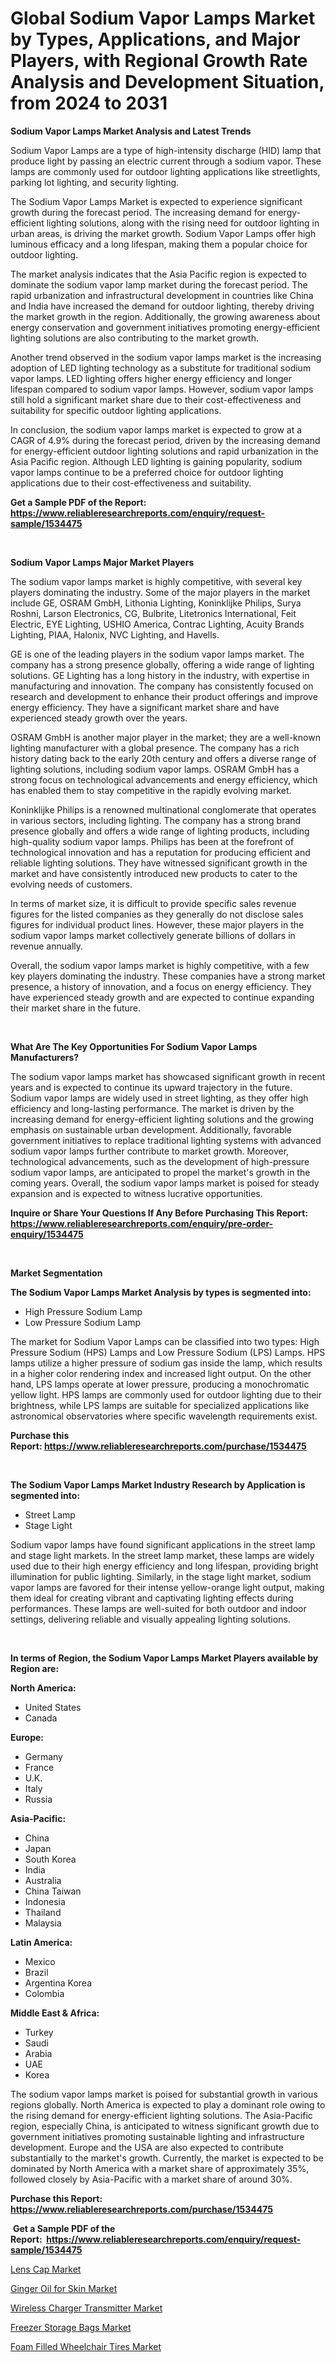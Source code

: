 <p><h1>Global Sodium Vapor Lamps Market by Types, Applications, and Major Players, with Regional Growth Rate Analysis and Development Situation, from 2024 to 2031</h1></p><p><strong>Sodium Vapor Lamps Market Analysis and Latest Trends</strong></p>
<p><p>Sodium Vapor Lamps are a type of high-intensity discharge (HID) lamp that produce light by passing an electric current through a sodium vapor. These lamps are commonly used for outdoor lighting applications like streetlights, parking lot lighting, and security lighting.</p><p>The Sodium Vapor Lamps Market is expected to experience significant growth during the forecast period. The increasing demand for energy-efficient lighting solutions, along with the rising need for outdoor lighting in urban areas, is driving the market growth. Sodium Vapor Lamps offer high luminous efficacy and a long lifespan, making them a popular choice for outdoor lighting.</p><p>The market analysis indicates that the Asia Pacific region is expected to dominate the sodium vapor lamp market during the forecast period. The rapid urbanization and infrastructural development in countries like China and India have increased the demand for outdoor lighting, thereby driving the market growth in the region. Additionally, the growing awareness about energy conservation and government initiatives promoting energy-efficient lighting solutions are also contributing to the market growth.</p><p>Another trend observed in the sodium vapor lamps market is the increasing adoption of LED lighting technology as a substitute for traditional sodium vapor lamps. LED lighting offers higher energy efficiency and longer lifespan compared to sodium vapor lamps. However, sodium vapor lamps still hold a significant market share due to their cost-effectiveness and suitability for specific outdoor lighting applications.</p><p>In conclusion, the sodium vapor lamps market is expected to grow at a CAGR of 4.9% during the forecast period, driven by the increasing demand for energy-efficient outdoor lighting solutions and rapid urbanization in the Asia Pacific region. Although LED lighting is gaining popularity, sodium vapor lamps continue to be a preferred choice for outdoor lighting applications due to their cost-effectiveness and suitability.</p></p>
<p><strong>Get a Sample PDF of the Report:&nbsp; <a href="https://www.reliableresearchreports.com/enquiry/request-sample/1534475">https://www.reliableresearchreports.com/enquiry/request-sample/1534475</a></strong></p>
<p>&nbsp;</p>
<p><strong>Sodium Vapor Lamps Major Market Players</strong></p>
<p><p>The sodium vapor lamps market is highly competitive, with several key players dominating the industry. Some of the major players in the market include GE, OSRAM GmbH, Lithonia Lighting, Koninklijke Philips, Surya Roshni, Larson Electronics, CG, Bulbrite, Litetronics International, Feit Electric, EYE Lighting, USHIO America, Contrac Lighting, Acuity Brands Lighting, PIAA, Halonix, NVC Lighting, and Havells.</p><p>GE is one of the leading players in the sodium vapor lamps market. The company has a strong presence globally, offering a wide range of lighting solutions. GE Lighting has a long history in the industry, with expertise in manufacturing and innovation. The company has consistently focused on research and development to enhance their product offerings and improve energy efficiency. They have a significant market share and have experienced steady growth over the years.</p><p>OSRAM GmbH is another major player in the market; they are a well-known lighting manufacturer with a global presence. The company has a rich history dating back to the early 20th century and offers a diverse range of lighting solutions, including sodium vapor lamps. OSRAM GmbH has a strong focus on technological advancements and energy efficiency, which has enabled them to stay competitive in the rapidly evolving market.</p><p>Koninklijke Philips is a renowned multinational conglomerate that operates in various sectors, including lighting. The company has a strong brand presence globally and offers a wide range of lighting products, including high-quality sodium vapor lamps. Philips has been at the forefront of technological innovation and has a reputation for producing efficient and reliable lighting solutions. They have witnessed significant growth in the market and have consistently introduced new products to cater to the evolving needs of customers.</p><p>In terms of market size, it is difficult to provide specific sales revenue figures for the listed companies as they generally do not disclose sales figures for individual product lines. However, these major players in the sodium vapor lamps market collectively generate billions of dollars in revenue annually.</p><p>Overall, the sodium vapor lamps market is highly competitive, with a few key players dominating the industry. These companies have a strong market presence, a history of innovation, and a focus on energy efficiency. They have experienced steady growth and are expected to continue expanding their market share in the future.</p></p>
<p>&nbsp;</p>
<p><strong>What Are The Key Opportunities For Sodium Vapor Lamps Manufacturers?</strong></p>
<p><p>The sodium vapor lamps market has showcased significant growth in recent years and is expected to continue its upward trajectory in the future. Sodium vapor lamps are widely used in street lighting, as they offer high efficiency and long-lasting performance. The market is driven by the increasing demand for energy-efficient lighting solutions and the growing emphasis on sustainable urban development. Additionally, favorable government initiatives to replace traditional lighting systems with advanced sodium vapor lamps further contribute to market growth. Moreover, technological advancements, such as the development of high-pressure sodium vapor lamps, are anticipated to propel the market's growth in the coming years. Overall, the sodium vapor lamps market is poised for steady expansion and is expected to witness lucrative opportunities.</p></p>
<p><strong>Inquire or Share Your Questions If Any Before Purchasing This Report: <a href="https://www.reliableresearchreports.com/enquiry/pre-order-enquiry/1534475">https://www.reliableresearchreports.com/enquiry/pre-order-enquiry/1534475</a></strong></p>
<p>&nbsp;</p>
<p><strong>Market Segmentation</strong></p>
<p><strong>The Sodium Vapor Lamps Market Analysis by types is segmented into:</strong></p>
<p><ul><li>High Pressure Sodium Lamp</li><li>Low Pressure Sodium Lamp</li></ul></p>
<p><p>The market for Sodium Vapor Lamps can be classified into two types: High Pressure Sodium (HPS) Lamps and Low Pressure Sodium (LPS) Lamps. HPS lamps utilize a higher pressure of sodium gas inside the lamp, which results in a higher color rendering index and increased light output. On the other hand, LPS lamps operate at lower pressure, producing a monochromatic yellow light. HPS lamps are commonly used for outdoor lighting due to their brightness, while LPS lamps are suitable for specialized applications like astronomical observatories where specific wavelength requirements exist.</p></p>
<p><strong>Purchase this Report:&nbsp;<a href="https://www.reliableresearchreports.com/purchase/1534475">https://www.reliableresearchreports.com/purchase/1534475</a></strong></p>
<p>&nbsp;</p>
<p><strong>The Sodium Vapor Lamps Market Industry Research by Application is segmented into:</strong></p>
<p><ul><li>Street Lamp</li><li>Stage Light</li></ul></p>
<p><p>Sodium vapor lamps have found significant applications in the street lamp and stage light markets. In the street lamp market, these lamps are widely used due to their high energy efficiency and long lifespan, providing bright illumination for public lighting. Similarly, in the stage light market, sodium vapor lamps are favored for their intense yellow-orange light output, making them ideal for creating vibrant and captivating lighting effects during performances. These lamps are well-suited for both outdoor and indoor settings, delivering reliable and visually appealing lighting solutions.</p></p>
<p>&nbsp;</p>
<p><strong>In terms of Region, the Sodium Vapor Lamps Market Players available by Region are:</strong></p>
<p>
    <p> <strong> North America: </strong>
        <ul>
            <li>United States</li>
            <li>Canada</li>
        </ul>
        </p> 
    <p> <strong> Europe: </strong>
        <ul>
            <li>Germany</li>
            <li>France</li>
            <li>U.K.</li>
            <li>Italy</li>
            <li>Russia</li>
        </ul>
        </p> 
    <p> <strong> Asia-Pacific: </strong>
        <ul>
            <li>China</li>
            <li>Japan</li>
            <li>South Korea</li>
            <li>India</li>
            <li>Australia</li>
            <li>China Taiwan</li>
            <li>Indonesia</li>
            <li>Thailand</li>
            <li>Malaysia</li>
        </ul>
        </p> 
    <p> <strong> Latin America: </strong>
        <ul>
            <li>Mexico</li>
            <li>Brazil</li>
            <li>Argentina Korea</li>
            <li>Colombia</li>
        </ul>
        </p> 
    <p> <strong> Middle East & Africa: </strong>
        <ul>
            <li>Turkey</li>
            <li>Saudi</li>
            <li>Arabia</li>
            <li>UAE</li>
            <li>Korea</li>
        </ul>
    </p>
    </p>
<p><p>The sodium vapor lamps market is poised for substantial growth in various regions globally. North America is expected to play a dominant role owing to the rising demand for energy-efficient lighting solutions. The Asia-Pacific region, especially China, is anticipated to witness significant growth due to government initiatives promoting sustainable lighting and infrastructure development. Europe and the USA are also expected to contribute substantially to the market's growth. Currently, the market is expected to be dominated by North America with a market share of approximately 35%, followed closely by Asia-Pacific with a market share of around 30%.</p></p>
<p><strong>Purchase this Report: <a href="https://www.reliableresearchreports.com/purchase/1534475">https://www.reliableresearchreports.com/purchase/1534475</a></strong></p>
<p>&nbsp;<strong>Get a Sample PDF of the Report:&nbsp;&nbsp;<a href="https://www.reliableresearchreports.com/enquiry/request-sample/1534475">https://www.reliableresearchreports.com/enquiry/request-sample/1534475</a></strong></p>
<p><strong></strong></p>
<p><p><a href="https://github.com/santosh758595/Market-Research-Report-List-2/blob/main/lens-cap-market.md">Lens Cap Market</a></p><p><a href="https://github.com/Chiragrp26/Market-Research-Report-List-2/blob/main/ginger-oil-for-skin-market.md">Ginger Oil for Skin Market</a></p><p><a href="https://github.com/Chiragrp25/Market-Research-Report-List-2/blob/main/wireless-charger-transmitter-market.md">Wireless Charger Transmitter Market</a></p><p><a href="https://github.com/AKSHATREPORTPRIME/Market-Research-Report-List-2/blob/main/freezer-storage-bags-market.md">Freezer Storage Bags Market</a></p><p><a href="https://github.com/YashRP12/Market-Research-Report-List-2/blob/main/foam-filled-wheelchair-tires-market.md">Foam Filled Wheelchair Tires Market</a></p></p>